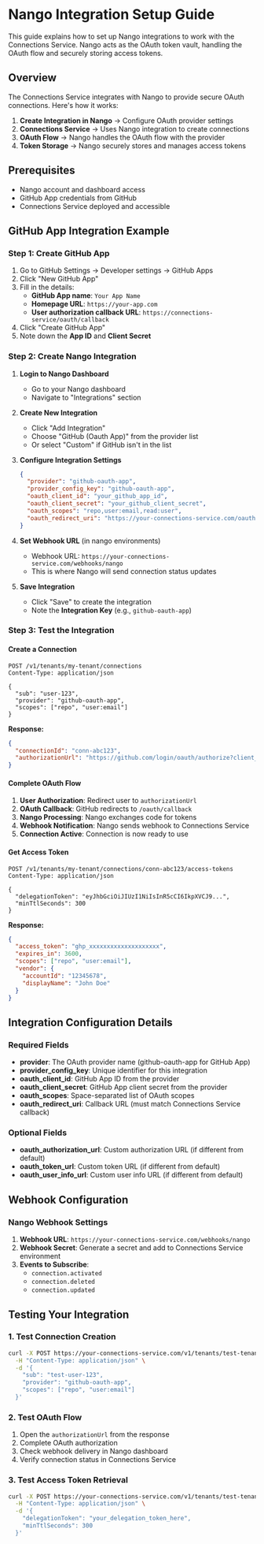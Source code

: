 # Nango Integration Setup Guide

This guide explains how to set up Nango integrations to work with the Connections Service. Nango acts as the OAuth token vault, handling the OAuth flow and securely storing access tokens.

## Overview

The Connections Service integrates with Nango to provide secure OAuth connections. Here's how it works:

1. **Create Integration in Nango** → Configure OAuth provider settings
2. **Connections Service** → Uses Nango integration to create connections
3. **OAuth Flow** → Nango handles the OAuth flow with the provider
4. **Token Storage** → Nango securely stores and manages access tokens

## Prerequisites

- Nango account and dashboard access
- GitHub App credentials from GitHub
- Connections Service deployed and accessible

## GitHub App Integration Example

### Step 1: Create GitHub App

1. Go to GitHub Settings → Developer settings → GitHub Apps
2. Click "New GitHub App"
3. Fill in the details:
   - **GitHub App name**: `Your App Name`
   - **Homepage URL**: `https://your-app.com`
   - **User authorization callback URL**: `https://connections-service/oauth/callback`
4. Click "Create GitHub App"
5. Note down the **App ID** and **Client Secret**

### Step 2: Create Nango Integration

1. **Login to Nango Dashboard**

   - Go to your Nango dashboard
   - Navigate to "Integrations" section

2. **Create New Integration**

   - Click "Add Integration"
   - Choose "GitHub (Oauth App)" from the provider list
   - Or select "Custom" if GitHub isn't in the list

3. **Configure Integration Settings**

   ```json
   {
     "provider": "github-oauth-app",
     "provider_config_key": "github-oauth-app",
     "oauth_client_id": "your_github_app_id",
     "oauth_client_secret": "your_github_client_secret",
     "oauth_scopes": "repo,user:email,read:user",
     "oauth_redirect_uri": "https://your-connections-service.com/oauth/callback"
   }
   ```

4. **Set Webhook URL** (in nango environments)

   - Webhook URL: `https://your-connections-service.com/webhooks/nango`
   - This is where Nango will send connection status updates

5. **Save Integration**
   - Click "Save" to create the integration
   - Note the **Integration Key** (e.g., `github-oauth-app`)

### Step 3: Test the Integration

#### Create a Connection

```http
POST /v1/tenants/my-tenant/connections
Content-Type: application/json

{
  "sub": "user-123",
  "provider": "github-oauth-app",
  "scopes": ["repo", "user:email"]
}
```

**Response:**

```json
{
  "connectionId": "conn-abc123",
  "authorizationUrl": "https://github.com/login/oauth/authorize?client_id=...&redirect_uri=...&scope=repo,user:email&state=..."
}
```

#### Complete OAuth Flow

1. **User Authorization**: Redirect user to `authorizationUrl`
2. **OAuth Callback**: GitHub redirects to `/oauth/callback`
3. **Nango Processing**: Nango exchanges code for tokens
4. **Webhook Notification**: Nango sends webhook to Connections Service
5. **Connection Active**: Connection is now ready to use

#### Get Access Token

```http
POST /v1/tenants/my-tenant/connections/conn-abc123/access-tokens
Content-Type: application/json

{
  "delegationToken": "eyJhbGciOiJIUzI1NiIsInR5cCI6IkpXVCJ9...",
  "minTtlSeconds": 300
}
```

**Response:**

```json
{
  "access_token": "ghp_xxxxxxxxxxxxxxxxxxxx",
  "expires_in": 3600,
  "scopes": ["repo", "user:email"],
  "vendor": {
    "accountId": "12345678",
    "displayName": "John Doe"
  }
}
```

## Integration Configuration Details

### Required Fields

- **provider**: The OAuth provider name (github-oauth-app for GitHub App)
- **provider_config_key**: Unique identifier for this integration
- **oauth_client_id**: GitHub App ID from the provider
- **oauth_client_secret**: GitHub App client secret from the provider
- **oauth_scopes**: Space-separated list of OAuth scopes
- **oauth_redirect_uri**: Callback URL (must match Connections Service callback)

### Optional Fields

- **oauth_authorization_url**: Custom authorization URL (if different from default)
- **oauth_token_url**: Custom token URL (if different from default)
- **oauth_user_info_url**: Custom user info URL (if different from default)

## Webhook Configuration

### Nango Webhook Settings

1. **Webhook URL**: `https://your-connections-service.com/webhooks/nango`
2. **Webhook Secret**: Generate a secret and add to Connections Service environment
3. **Events to Subscribe**:
   - `connection.activated`
   - `connection.deleted`
   - `connection.updated`

## Testing Your Integration

### 1. Test Connection Creation

```bash
curl -X POST https://your-connections-service.com/v1/tenants/test-tenant/connections \
  -H "Content-Type: application/json" \
  -d '{
    "sub": "test-user-123",
    "provider": "github-oauth-app",
    "scopes": ["repo", "user:email"]
  }'
```

### 2. Test OAuth Flow

1. Open the `authorizationUrl` from the response
2. Complete OAuth authorization
3. Check webhook delivery in Nango dashboard
4. Verify connection status in Connections Service

### 3. Test Access Token Retrieval

```bash
curl -X POST https://your-connections-service.com/v1/tenants/test-tenant/connections/conn-abc123/access-tokens \
  -H "Content-Type: application/json" \
  -d '{
    "delegationToken": "your_delegation_token_here",
    "minTtlSeconds": 300
  }'
```
